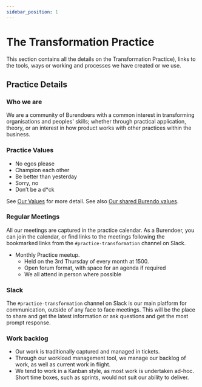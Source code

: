 ```yaml
---
sidebar_position: 1
---
```

# The Transformation Practice

This section contains all the details on the Transformation Practice), links to the tools, ways or working and processes we have created or we use.

## Practice Details

### Who we are  

We are a community of Burendoers with a common interest in transforming organisations and peoples' skills; whether through practical application, theory, or an interest in how product works with other practices within the business.

### Practice Values

- No egos please
- Champion each other
- Be better than yesterday
- Sorry, no
- Don’t be a d*ck

See [Our Values](values.md) for more detail.
See also [Our shared Burendo values](https://www.burendo.com/burendo-values/).

### Regular Meetings  

All our meetings are captured in the practice calendar. As a Burendoer, you can join the calendar, or find links to the meetings following the bookmarked links from the `#practice-transformation` channel on Slack.

- Monthly Practice meetup.
  - Held on the 3rd Thursday of every month at 1500.
  - Open forum format, with space for an agenda if required
  - We all attend in person where possible


### Slack

The `#practice-transformation` channel on Slack is our main platform for communication, outside of any face to face meetings.  This will be the place to share and get the latest information or ask questions and get the most prompt response.

### Work backlog 

- Our work is traditionally captured and managed in tickets.  
- Through our workload management tool, we manage our backlog of work, as well as current work in flight.  
- We tend to work in a Kanban style, as most work is undertaken ad-hoc.  Short time boxes, such as sprints, would not suit our ability to deliver.
